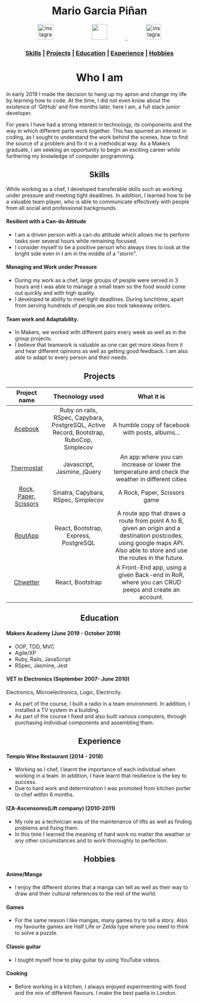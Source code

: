 <h1 align="center">Mario Garcia Piñan</h1>
<p align="center">
<a href="https://www.instagram.com/mgpinan1990/"><img src="https://thumbor.forbes.com/thumbor/960x0/https%3A%2F%2Fblogs-images.forbes.com%2Fjoresablount%2Ffiles%2F2019%2F08%2Funnamed-1200x1191.jpg" alt="instagram" hspace="50" height="42" width="42" ></a>
<a href="https://jaitone.github.io/"><img src='https://avatars0.githubusercontent.com/u/51136692?s=460&v=4' hspace="50" height="42" width="42">
<a href="https://www.linkedin.com/in/mario-garcia-4491b316b/"><img src="http://cdn.northernlightspr.com/wp-content/uploads/2015/08/LinkedIn.png" alt="instagram" hspace="50" height="42" width="42" ></a>



### <p align="center"> [Skills](#skills) | [Projects](#projects) | [Education](#education) | [Experience](#experience) | [Hobbies](#hobbies)</p>


# <h1 align="center"> Who I am </h1>

In early 2019 I made the decision to hang up my apron and change my life by learning how to code. At the time, I did not even know about the existence of ‘GitHub’ and five months later, here I am, a full stack junior developer. 

For years I have had a strong interest in technology, its components and the way in which different parts work together. This has spurred an interest in coding, as I sought to understand the work behind the scenes, how to find the source of a problem and fix it in a methodical way. As a Makers graduate, I am seeking an opportunity to begin an exciting career while furthering my knowledge of computer programming.

## <h2 align="center"><a name="skills">Skills</a></h2>


While working as a chef, I developed transferable skills such as working under pressure and meeting tight deadlines. In addition, I learned how to be a valuable team player, who is able to communicate effectively with people from all social and professional backgrounds.


#### Resilient with a Can-do Attitude

- I am a driven person with a can-do attitude which allows me to perform tasks over several hours while remaining focused.
- I consider myself to be a positive person who always tries to look at the bright side even in I am in the middle of a "storm".

#### Managing and Work under Pressure

- During my work as a chef, large groups of people were served in 3 hours and I was able to manage a small team so the food would come out quickly and with high quality.
- I developed te ability to meet tight deadlines. During lunchtime, apart from serving hundreds of people,we also took takeaway orders.

#### Team work and Adaptability.

- In Makers, we worked with different pairs every week as well as in the group projects.
- I believe that teamwork is valuable as one can get more ideas from it and hear different opinions as well as getting good feedback. I am also able to adapt to every person and their needs.

## <h2 align="center"><a name="projects">Projects</a></h2>

| Project name |  Thecnology used | What it is |
| :-----: | :-------:  | :------:  |
| <a href='https://github.com/jaitone/acebook-good-guys'>Acebook  </a> | Ruby on rails, RSpec, Capybara, PostgreSQL, Active Record, Bootstrap, RuboCop, Simplecov  | A humble copy of facebook with posts, albums...  |
| <a href='https://github.com/jaitone/Thermostat'>Thermostat </a> |Javascript, Jasmine, jQuery | An app where you can increase or lower the temperature and check the weather in different cities  |
| <a href='https://github.com/jaitone/rps-challenge'>Rock, Paper, Scissors </a> | Sinatra, Capybara, RSpec, Simplecov  | A Rock, Paper, Scissors game |
| <a href='https://github.com/jaitone/RouteApp'>RoutApp </a> | React, Bootstrap, Express, PostgreSQL | A route app that draws a route from point A to B, given an origin and a destination postcodes, using google maps API. Also able to store and use the routes in the future. |
| <a href='https://github.com/jaitone/Chwetter'>Chwetter </a> | React, Bootstrap | A Front-End app, using a given Back-end in RoR, where you can CRUD peeps and create an account. |



## <h2 align="center"><a name="education">Education</a></h2>

#### Makers Academy (June 2019 - October 2019)

- OOP, TDD, MVC
- Agile/XP
- Ruby, Rails, JavaScript
- RSpec, Jasmine, Jest

#### VET in Electronics (September 2007- June 2010)

Electronics, Microelectronics, Logic, Electricity.
- As part of the course, I built a radio in a team environment. In addition, I installed a TV system in a building.
- As part of the course I fixed and also built various computers, through purchasing individual components and
assembling them.


## <h2 align="center"><a name="experience">Experience</a></h2>


#### Tempio Wine Restaurant (2014 - 2018)

- Working as I chef, I learnt the importance of each individual when working in a team. In addition, I
have learnt that resilience is the key to success.
- Due to hard work and determination I was promoted from kitchen porter to chef within 6 months.

#### IZA-Ascensores(Lift company) (2010-2011)

- My role as a technician was of the maintenance of lifts as well as finding problems and fixing them.
- In this time I learned the meaning of hard work no matter the weather or any other circumstances and to work thoroughly to perfection.

## <h2 align="center"><a name="hobbies">Hobbies</a></h2>

#### Anime/Manga
- I enjoy the different stories that a manga can tell as well as their way to draw and their cultural references to the rest of the world.
#### Games
- For the same reason I like mangas, many games try to tell a story. Also my favourite games are Half Life or Zelda type where you need to think to solve a puzzle.
#### Classic guitar
- I tought myself how to play guitar by using YouTube videos.
#### Cooking
- Before working in a kitchen, I always enjoyed experimenting with food and the mix of different flavours. I make the best paella in London.
